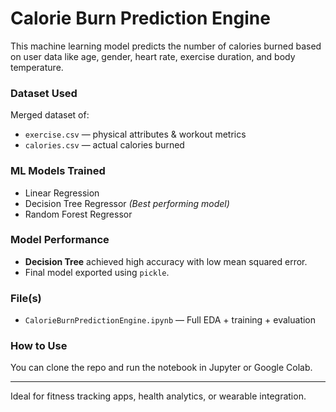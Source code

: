 # Calorie Burn Prediction Engine 

This machine learning model predicts the number of calories burned based on user data like age, gender, heart rate, exercise duration, and body temperature.

### Dataset Used
Merged dataset of:
- `exercise.csv` — physical attributes & workout metrics
- `calories.csv` — actual calories burned

### ML Models Trained
- Linear Regression
- Decision Tree Regressor  *(Best performing model)*
- Random Forest Regressor

### Model Performance
- **Decision Tree** achieved high accuracy with low mean squared error.
- Final model exported using `pickle`.

### File(s)
- `CalorieBurnPredictionEngine.ipynb` — Full EDA + training + evaluation

### How to Use
You can clone the repo and run the notebook in Jupyter or Google Colab.

---

Ideal for fitness tracking apps, health analytics, or wearable integration.
